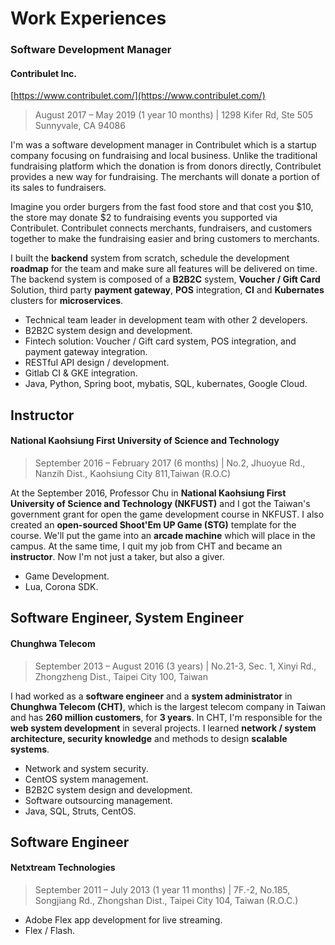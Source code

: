 # Work Experiences

### Software Development Manager

#### Contribulet Inc. 

[https://www.contribulet.com/](https://www.contribulet.com/)

> August 2017 – May 2019 \(1 year 10 months\) \| 1298 Kifer Rd, Ste 505 Sunnyvale, CA 94086

I'm was a software development manager in Contribulet which is a startup company focusing on fundraising and local business. Unlike the traditional fundraising platform which the donation is from donors directly, Contribulet provides a new way for fundraising. The merchants will donate a portion of its sales to fundraisers.

Imagine you order burgers from the fast food store and that cost you $10, the store may donate $2 to fundraising events you supported via Contribulet. Contribulet connects merchants, fundraisers, and customers together to make the fundraising easier and bring customers to merchants.

I built the **backend** system from scratch, schedule the development **roadmap** for the team and make sure all features will be delivered on time. The backend system is composed of a **B2B2C** system, **Voucher / Gift Card** Solution, third party **payment gateway**, **POS** integration, **CI** and **Kubernates** clusters for  **microservices**.

* Technical team leader in development team with other 2 developers.
* B2B2C system design and development.
* Fintech solution: Voucher / Gift card system, POS integration, and payment gateway integration.
* RESTful API design / development.
* Gitlab CI & GKE integration.
* Java, Python, Spring boot, mybatis, SQL, kubernates, Google Cloud.

## Instructor

#### National Kaohsiung First University of Science and Technology 

> September 2016 – February 2017 \(6 months\) \| No.2, Jhuoyue Rd., Nanzih Dist., Kaohsiung City 811,Taiwan \(R.O.C\)

At the September 2016, Professor Chu in **National Kaohsiung First University of Science and Technology \(NKFUST\)** and I got the Taiwan's government grant for open the game development course in NKFUST. I also created an **open-sourced Shoot'Em UP Game \(STG\)** template for the course. We'll put the game into an **arcade machine** which will place in the campus. At the same time, I quit my job from CHT and became an **instructor**. Now I'm not just a taker, but also a giver.

* Game Development.
* Lua, Corona SDK.

## Software Engineer, System Engineer

#### Chunghwa Telecom 

> September 2013 – August 2016 \(3 years\) \| No.21-3, Sec. 1, Xinyi Rd., Zhongzheng Dist., Taipei City 100, Taiwan

I had worked as a **software engineer** and a **system administrator** in **Chunghwa Telecom \(CHT\)**, which is the largest telecom company in Taiwan and has **260 million customers**, for **3 years**. In CHT, I'm responsible for the **web system development** in several projects. I learned **network / system architecture, security knowledge** and methods to design **scalable systems**. 

* Network and system security.
* CentOS system management.
* B2B2C system design and development.
* Software outsourcing management.
* Java, SQL, Struts, CentOS.

## Software Engineer

#### Netxtream Technologies 

> September 2011 – July 2013 \(1 year 11 months\) \| 7F.-2, No.185, Songjiang Rd., Zhongshan Dist., Taipei City 104, Taiwan \(R.O.C.\)

* Adobe Flex app development for live streaming.
* Flex / Flash.

